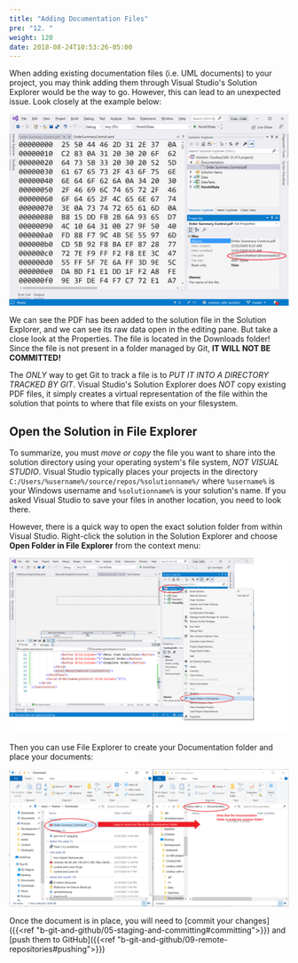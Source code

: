```yaml
---
title: "Adding Documentation Files"
pre: "12. "
weight: 120
date: 2018-08-24T10:53:26-05:00
---
```

When adding existing documentation files (i.e. UML documents) to your project, you may think adding them through Visual Studio's Solution Explorer would be the way to go.  However, this can lead to an unexpected issue.  Look closely at the example below:

![Bad Documentation Example](/images/b.12.1.png)

We can see the PDF has been added to the solution file in the Solution Explorer, and we can see its raw data open in the editing pane.  But take a close look at the Properties.  The file is located in the Downloads folder!  Since the file is not present in a folder managed by Git, **IT WILL NOT BE COMMITTED!**

The _ONLY_ way to get Git to track a file is to _PUT IT INTO A DIRECTORY TRACKED BY GIT_. Visual Studio's Solution Explorer does _NOT_ copy existing PDF files, it simply creates a virtual representation of the file within the solution that points to where that file exists on your filesystem.

## Open the Solution in File Explorer
To summarize, you must _move or copy_ the file you want to share into the solution directory using your operating system's file system, _NOT VISUAL STUDIO_.  Visual Studio typically places your projects in the directory `C:/Users/%username%/source/repos/%solutionname%/` where `%username%` is your Windows username and `%solutionname%` is your solution's name. If you asked Visual Studio to save your files in another location, you need to look there.

However, there is a quick way to open the exact solution folder from within Visual Studio.  Right-click the solution in the Solution Explorer and choose **Open Folder in File Explorer** from the context menu:

![Open Folder in File Explorer](/images/b.12.2.png)

Then you can use File Explorer to create your Documentation folder and place your documents:

![Copy File into Documentation Folder](/images/b.12.3.png)

Once the document is in place, you will need to [commit your changes]({{<ref "b-git-and-github/05-staging-and-committing#committing">}}) and [push them to GitHub]({{<ref "b-git-and-github/09-remote-repositories#pushing">}})